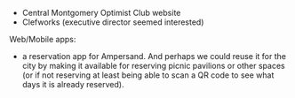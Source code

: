 * Central Montgomery Optimist Club website
* Clefworks (executive director seemed interested)

Web/Mobile apps:
* a reservation app for Ampersand. And perhaps we could reuse it for the city by making it available for reserving picnic pavilions or other spaces (or if not reserving at least being able to scan a QR code to see what days it is already reserved).
